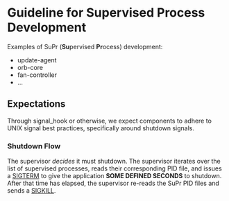 # Guideline for Supervised Process Development

Examples of SuPr (**Su**pervised **Pr**ocess) development:
- update-agent
- orb-core
- fan-controller
- ...

## Expectations

Through signal_hook or otherwise, we expect components to adhere to UNIX signal best practices, specifically around shutdown signals.

### Shutdown Flow

The supervisor _decides_ it must shutdown. The supervisor iterates over the list of supervised processes, reads their corresponding PID file, and issues a [SIGTERM](https://man7.org/linux/man-pages/man7/signal.7.html) to give the application **SOME DEFINED SECONDS** to shutdown. After that time has elapsed, the supervisor re-reads the SuPr PID files and sends a [SIGKILL](https://man7.org/linux/man-pages/man7/signal.7.html).
